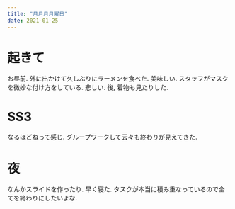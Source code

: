 ```yaml
---
title: "月月月月曜日"
date: 2021-01-25
---
```


# 起きて
お昼前. 外に出かけて久しぶりにラーメンを食べた. 美味しい. スタッフがマスクを微妙な付け方をしている. 悲しい. 後, 着物も見たりした.

# SS3
なるほどねって感じ. グループワークして云々も終わりが見えてきた.

# 夜
なんかスライドを作ったり. 早く寝た. タスクが本当に積み重なっているので全てを終わりにしたいよな.